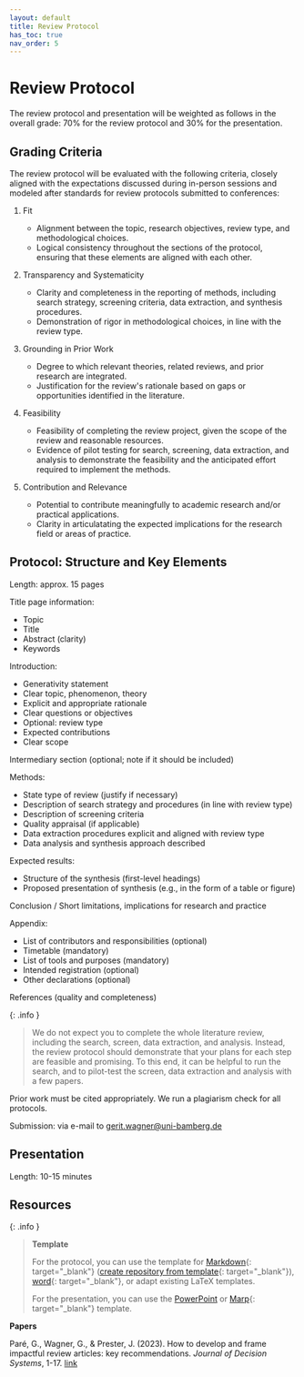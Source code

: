 ```yaml
---
layout: default
title: Review Protocol
has_toc: true
nav_order: 5
---
```


# Review Protocol

The review protocol and presentation will be weighted as follows in the overall grade: 70% for the review protocol and 30% for the presentation.

## Grading Criteria

The review protocol will be evaluated with the following criteria, closely aligned with the expectations discussed during in-person sessions and modeled after standards for review protocols submitted to conferences:

1. Fit

    - Alignment between the topic, research objectives, review type, and methodological choices.
    - Logical consistency throughout the sections of the protocol, ensuring that these elements are aligned with each other.

2. Transparency and Systematicity

    - Clarity and completeness in the reporting of methods, including search strategy, screening criteria, data extraction, and synthesis procedures.
    - Demonstration of rigor in methodological choices, in line with the review type.

3. Grounding in Prior Work

    - Degree to which relevant theories, related reviews, and prior research are integrated.
    - Justification for the review's rationale based on gaps or opportunities identified in the literature.

4. Feasibility

    - Feasibility of completing the review project, given the scope of the review and reasonable resources.
    - Evidence of pilot testing for search, screening, data extraction, and analysis to demonstrate the feasibility and the anticipated effort required to implement the methods.

5. Contribution and Relevance

    - Potential to contribute meaningfully to academic research and/or practical applications.
    - Clarity in articulatating the expected implications for the research field or areas of practice.

##  Protocol: Structure and Key Elements

Length: approx. 15 pages

Title page information:

- Topic
- Title
- Abstract (clarity)
- Keywords

Introduction:

- Generativity statement
- Clear topic, phenomenon, theory
- Explicit and appropriate rationale
- Clear questions or objectives
- Optional: review type
- Expected contributions
- Clear scope

Intermediary section (optional; note if it should be included)

Methods:

- State type of review (justify if necessary)
- Description of search strategy and procedures (in line with review type)
- Description of screening criteria
- Quality appraisal (if applicable)
- Data extraction procedures explicit and aligned with review type
- Data analysis and synthesis approach described

Expected results:

- Structure of the synthesis (first-level headings)
- Proposed presentation of synthesis (e.g., in the form of a table or figure)

Conclusion / Short limitations, implications for research and practice

Appendix:

- List of contributors and responsibilities (optional)
- Timetable (mandatory)
- List of tools and purposes (mandatory)
- Intended registration (optional)
- Other declarations (optional)

References (quality and completeness)

{: .info }
> We do not expect you to complete the whole literature review, including the search, screen, data extraction, and analysis.
> Instead, the review protocol should demonstrate that your plans for each step are feasible and promising.
> To this end, it can be helpful to run the search, and to pilot-test the screen, data extraction and analysis with a few papers.

Prior work must be cited appropriately. We run a plagiarism check for all protocols.

Submission: via e-mail to [gerit.wagner@uni-bamberg.de](mailto:gerit.wagner@uni-bamberg.de)

## Presentation

Length: 10-15 minutes

## Resources

{: .info }
> **Template**
> 
> For the protocol, you can use the template for [Markdown](https://github.com/digital-work-lab/thesis-template){: target="_blank"} ([create repository from template](https://github.com/new?template_name=thesis-template&template_owner=digital-work-lab){: target="_blank"}), [word](https://raw.githubusercontent.com/digital-work-lab/handbook/main/assets/docs/template.docx){: target="_blank"}, or adapt existing LaTeX templates.
> 
> For the presentation, you can use the [PowerPoint](../assets/UB-Folienmaster.pptx) or [Marp](https://github.com/digital-work-lab/slides_template){: target="_blank"} template.

**Papers**

<div class="references">
    <p>Paré, G., Wagner, G., & Prester, J. (2023). How to develop and frame impactful review articles: key recommendations. <em>Journal of Decision Systems</em>, 1-17. <a href="https://www.tandfonline.com/doi/full/10.1080/12460125.2023.2197701">link</a></p>
</div>
